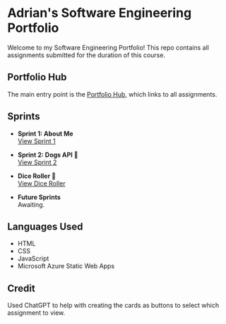 # Adrian's Software Engineering Portfolio

Welcome to my Software Engineering Portfolio! This repo contains all assignments submitted for the duration of this course.

## Portfolio Hub

The main entry point is the [Portfolio Hub](index.html), which links to all assignments.

## Sprints

- **Sprint 1: About Me**  
  [View Sprint 1](Sprint1/about_Me_SE.html)

- **Sprint 2: Dogs API 🐶**  
  [View Sprint 2](Sprint2/index.html)

- **Dice Roller 🎲**  
  [View Dice Roller](DiceRoller/index.html)

- **Future Sprints**  
  Awaiting.

## Languages Used

- HTML  
- CSS  
- JavaScript  
- Microsoft Azure Static Web Apps

## Credit

Used ChatGPT to help with creating the cards as buttons to select which assignment to view.

